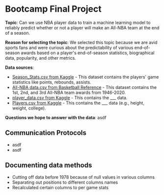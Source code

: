# Bootcamp Final Project

__Topic__: Can we use NBA player data to train a machine learning model to reliably predict whether or not a player will make an All-NBA team at the end of a season.
  
__Reason for selecting the topic__: We selected this topic because we are avid sports fans and were curious about the predictability of various end-of-season awards based on a player's end-of-season statistics, biographical data, popularity, and other metrics. 
  
__Data sources__:

- [Season_Stats.csv from Kaggle](https://www.kaggle.com/drgilermo/nba-players-stats) - This dataset contains the players' game statistics like points, rebounds, assists.
- [All-NBA data.csv from Basketball Reference](https://www.basketball-reference.com/awards/all_league.html) - This dataset contains the 1st, 2nd, and 3rd All-NBA team awards from 1946-2020.
- [player_data.csv from Kaggle](https://www.kaggle.com/drgilermo/nba-players-stats) - This contains the ___ data.
- [Players.csv from Kaggle](https://www.kaggle.com/drgilermo/nba-players-stats) - This contains the ___ data (e.g., height, weight, college).


__Questions we hope to answer with the data__: asdf 


## Communication Protocols

- asdf
- asdf

## Documenting data methods

- Cutting off data before 1978 because of null values in various columns
- Separating out positions to different columns names
- Recalculated certain columns to per game stats








